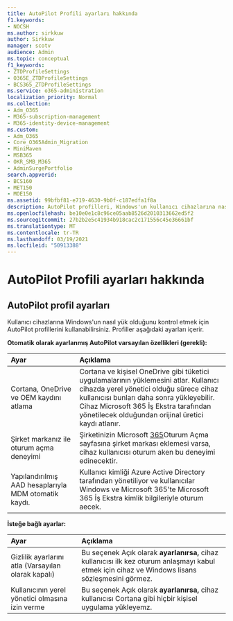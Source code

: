 ```yaml
---
title: AutoPilot Profili ayarları hakkında
f1.keywords:
- NOCSH
ms.author: sirkkuw
author: Sirkkuw
manager: scotv
audience: Admin
ms.topic: conceptual
f1_keywords:
- ZTDProfileSettings
- O365E_ZTDProfileSettings
- BCS365_ZTDProfileSettings
ms.service: o365-administration
localization_priority: Normal
ms.collection:
- Adm_O365
- M365-subscription-management
- M365-identity-device-management
ms.custom:
- Adm_O365
- Core_O365Admin_Migration
- MiniMaven
- MSB365
- OKR_SMB_M365
- AdminSurgePortfolio
search.appverid:
- BCS160
- MET150
- MOE150
ms.assetid: 99bfbf81-e719-4630-9b0f-c187edfa1f8a
description: AutoPilot profilleri, Windows'un kullanıcı cihazlarına nasıl yük olduğunu denetlemeye yardımcı olur. Profiller, Cortana yüklemesini atlama gibi varsayılan ve isteğe bağlı ayarlar içerir.
ms.openlocfilehash: be10e0e1c8c96ce05aab8526d2010313662ed5f2
ms.sourcegitcommit: 27b2b2e5c41934b918cac2c171556c45e36661bf
ms.translationtype: MT
ms.contentlocale: tr-TR
ms.lasthandoff: 03/19/2021
ms.locfileid: "50913388"
---
```

# <a name="about-autopilot-profile-settings"></a>AutoPilot Profili ayarları hakkında

## <a name="autopilot-profile-settings"></a>AutoPilot profil ayarları

Kullanıcı cihazlarına Windows'un nasıl yük olduğunu kontrol etmek için AutoPilot profillerini kullanabilirsiniz. Profiller aşağıdaki ayarları içerir.
  
 **Otomatik olarak ayarlanmış AutoPilot varsayılan özellikleri (gerekli):**
  
|**Ayar**|**Açıklama**|
|:-----|:-----|
|Cortana, OneDrive ve OEM kaydını atlama  <br/> |Cortana ve kişisel OneDrive gibi tüketici uygulamalarının yüklemesini atlar. Kullanıcı cihazda yerel yönetici olduğu sürece cihaz kullanıcısı bunları daha sonra yükleyebilir. Cihaz Microsoft 365 İş Ekstra tarafından yönetilecek olduğundan orijinal üretici kaydı atlanır.  <br/> |
|Şirket markanız ile oturum açma deneyimi  <br/> |Şirketinizin Microsoft [365](../admin/setup/customize-sign-in-page.md)Oturum Açma sayfasına şirket markası eklemesi varsa, cihaz kullanıcısı oturum aken bu deneyimi edinecektir.  <br/> |
|Yapılandırılmış AAD hesaplarıyla MDM otomatik kaydı.  <br/> |Kullanıcı kimliği Azure Active Directory tarafından yönetiliyor ve kullanıcılar Windows ve Microsoft 365'te Microsoft 365 İş Ekstra kimlik bilgileriyle oturum aecek.  <br/> |
   
 **İsteğe bağlı ayarlar:**
  
|**Ayar**|**Açıklama**|
|:-----|:-----|
|Gizlilik ayarlarını atla (Varsayılan olarak kapalı)  <br/> |Bu seçenek Açık olarak **ayarlanırsa,** cihaz kullanıcısı ilk kez oturum anlaşmayı kabul etmek için cihaz ve Windows lisans sözleşmesini görmez.  <br/> |
|Kullanıcının yerel yönetici olmasına izin verme  <br/> |Bu seçenek Açık olarak **ayarlanırsa,** cihaz kullanıcısı Cortana gibi hiçbir kişisel uygulama yükleyemz.<br/> |
